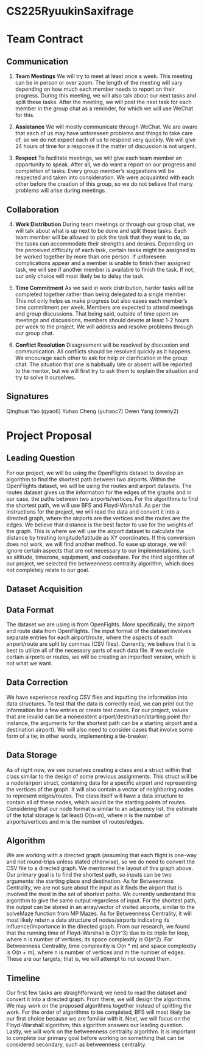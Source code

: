 # CS225RyuukinSaxifrage

# Team Contract

## Communication
1. **Team Meetings** 
We will try to meet at least once a week. This meeting can be in person or over zoom. The length of the meeting will vary depending on how much each member needs to report on their progress. During this meeting, we will also talk about our next tasks and split these tasks. After the meeting, we will post the next task for each member in the group chat as a reminder, for which we will use WeChat for this. 

2. **Assistance** 
We will mostly communicate through WeChat. We are aware that each of us may have unforeseen problems and things to take care of, so we do not expect each of us to respond very quickly. We will give 24 hours of time for a response if the matter of discussion is not urgent. 

3. **Respect** 
To facilitate meetings, we will give each team member an opportunity to speak. After all, we do want a report on our progress and completion of tasks. Every group member’s suggestions will be respected and taken into consideration. We were acquainted with each other before the creation of this group, so we do not believe that many problems will arise during meetings. 

## Collaboration

4. **Work Distribution** 
During team meetings or through our group chat, we will talk about what is up next to be done and split these tasks. Each team member will be allowed to pick the task that they want to do, so the tasks can accommodate their strengths and desires. Depending on the perceived difficulty of each task, certain tasks might be assigned to be worked together by more than one person. If unforeseen complications appear and a member is unable to finish their assigned task, we will see if another member is available to finish the task. If not, our only choice will most likely be to delay the task. 

5. **Time Commitment** 
As we said in work distribution, harder tasks will be completed together rather than being delegated to a single member. This not only helps us make progress but also eases each member’s time commitment per week. Members are expected to attend meetings and group discussions. That being said, outside of time spent on meetings and discussions, members should devote at least 1-2 hours per week to the project. We will address and resolve problems through our group chat.   

6. **Conflict Resolution** 
Disagreement will be resolved by discussion and communication. All conflicts should be resolved quickly as it happens. We encourage each other to ask for help or clarification in the group chat. The situation that one is habitually late or absent will be reported to the mentor, but we will first try to ask them to explain the situation and try to solve it ourselves. 

## Signatures
Qinghuai Yao (qyao6) 
Yuhao Cheng (yuhaoc7) 
Owen Yang (oweny2)

# Project Proposal 

## Leading Question 
For our project, we will be using the OpenFlights dataset to develop an algorithm to find the shortest path between two airports. Within the OpenFlights dataset, we will be using the routes and airport datasets. The routes dataset gives us the information for the edges of the graphs and in our case, the paths between two airports/vertices. For the algorithms to find the shortest path, we will use BFS and Floyd-Warshall. As per the instructions for the project, we will read the data and convert it into a directed graph, where the airports are the vertices and the routes are the edges. We believe that distance is the best factor to use for the weights of the graph. This is where we will use the airport dataset to calculate the distance by treating longitude/latitude as XY coordinates. If this conversion does not work, we will find another method. To ease up storage, we will ignore certain aspects that are not necessary to our implementations, such as altitude, timezone, equipment, and codeshare. For the third algorithm of our project, we selected the betweenness centrality algorithm, which does not completely relate to our goal. 

## Dataset Acquisition

## Data Format
The dataset we are using is from OpenFights. More specifically, the airport and route data from OpenFlights. The input format of the dataset involves separate entries for each airport/route, where the aspects of each airport/route are split by commas (CSV files). Currently, we believe that it is best to utilize all of the necessary parts of each data file. If we exclude certain airports or routes, we will be creating an imperfect version, which is not what we want. 

## Data Correction
We have experience reading CSV files and inputting the information into data structures. To test that the data is correctly read, we can print out the information for a few entries or create test cases. For our project, values that are invalid can be a nonexistent airport/destination/starting point (for instance, the arguments for the shortest path can be a starting airport and a destination airport). We will also need to consider cases that involve some form of a tie; in other words, implementing a tie-breaker. 

## Data Storage
As of right now, we see ourselves creating a class and a struct within that class similar to the design of some previous assignments. This struct will be a node/airport struct, containing data for a specific airport and representing the vertices of the graph. It will also contain a vector of neighboring nodes to represent edges/routes. The class itself will have a data structure to contain all of these nodes, which would be the starting points of routes. Considering that our node format is similar to an adjacency list, the estimate of the total storage is (at least) O(n+m), where n is the number of airports/vertices and m is the number of routes/edges.

## Algorithm
We are working with a directed graph (assuming that each flight is one-way and not round-trips unless stated otherwise), so we do need to convert the CSV file to a directed graph. We mentioned the layout of this graph above. Our primary goal is to find the shortest path, so inputs can be two arguments: the starting place and destination. As for Betweenness Centrality, we are not sure about the input as it finds the airport that is involved the most in the set of shortest paths. We currently understand this algorithm to give the same output regardless of input. 
    For the shortest path, the output can be stored in an array/vector of visited airports, similar to the
    solveMaze function from MP Mazes. As for Betweenness Centrality, it will most likely return a data
    structure of nodes/airports indicating its influence/importance in the directed graph. 
    From our research, we found that the running time of Floyd-Warshall is O(n^3) due to its triple for loop, where n is number of vertices; its space complexitiy       is O(n^2). For Betweenness Centrality, time complexitiy is O(n * m) and space complexitiy is O(n + m), where n is number of vertices and m the number of edges.     These are our targets; that is, we will attempt to not exceed them. 
    

## Timeline
Our first few tasks are straightforward; we need to read the dataset and convert it into a directed graph. From there, we will design the algorithms. We may work on the proposed algorithms together instead of splitting the work. For the order of algorithms to be completed, BFS will most likely be our first choice because we are familiar with it. Next, we will focus on the Floyd-Warshall algorithm; this algorithm answers our leading question. Lastly, we will work on the betweenness centrality algorithm. It is important to complete our primary goal before working on something that can be considered secondary, such as betweenness centrality. 